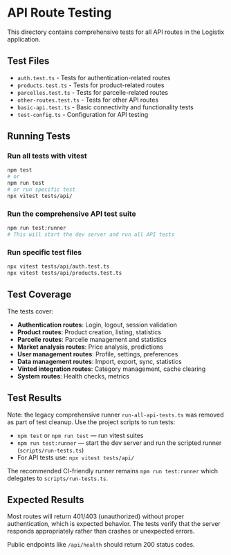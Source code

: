 # API Route Testing

This directory contains comprehensive tests for all API routes in the Logistix application.

## Test Files

- `auth.test.ts` - Tests for authentication-related routes
- `products.test.ts` - Tests for product-related routes
- `parcelles.test.ts` - Tests for parcelle-related routes
- `other-routes.test.ts` - Tests for other API routes
- `basic-api.test.ts` - Basic connectivity and functionality tests
- `test-config.ts` - Configuration for API testing

## Running Tests

### Run all tests with vitest

```bash
npm test
# or
npm run test
# or run specific test
npx vitest tests/api/
```

### Run the comprehensive API test suite

```bash
npm run test:runner
# This will start the dev server and run all API tests
```

### Run specific test files

```bash
npx vitest tests/api/auth.test.ts
npx vitest tests/api/products.test.ts
```

## Test Coverage

The tests cover:

- **Authentication routes**: Login, logout, session validation
- **Product routes**: Product creation, listing, statistics
- **Parcelle routes**: Parcelle management and statistics
- **Market analysis routes**: Price analysis, predictions
- **User management routes**: Profile, settings, preferences
- **Data management routes**: Import, export, sync, statistics
- **Vinted integration routes**: Category management, cache clearing
- **System routes**: Health checks, metrics

## Test Results

Note: the legacy comprehensive runner `run-all-api-tests.ts` was removed as part of test cleanup.
Use the project scripts to run tests:

- `npm test` or `npm run test` — run vitest suites
- `npm run test:runner` — start the dev server and run the scripted runner (`scripts/run-tests.ts`)
- For API tests use: `npx vitest tests/api/`

The recommended CI-friendly runner remains `npm run test:runner` which delegates to `scripts/run-tests.ts`.

## Expected Results

Most routes will return 401/403 (unauthorized) without proper authentication, which is expected behavior. The tests verify that the server responds appropriately rather than crashes or unexpected errors.

Public endpoints like `/api/health` should return 200 status codes.
